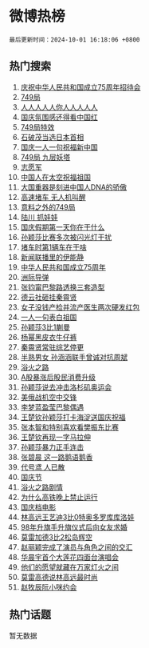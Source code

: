 # 微博热榜

`最后更新时间：2024-10-01 16:18:06 +0800`

## 热门搜索

1. [庆祝中华人民共和国成立75周年招待会](https://m.weibo.cn/search?containerid=100103type%3D1%26t%3D10%26q%3D%23%E5%BA%86%E7%A5%9D%E4%B8%AD%E5%8D%8E%E4%BA%BA%E6%B0%91%E5%85%B1%E5%92%8C%E5%9B%BD%E6%88%90%E7%AB%8B75%E5%91%A8%E5%B9%B4%E6%8B%9B%E5%BE%85%E4%BC%9A%23&stream_entry_id=51&isnewpage=1&extparam=seat%3D1%26filter_type%3Drealtimehot%26stream_entry_id%3D51%26c_type%3D51%26dgr%3D0%26cate%3D10103%26pos%3D0%26q%3D%2523%25E5%25BA%2586%25E7%25A5%259D%25E4%25B8%25AD%25E5%258D%258E%25E4%25BA%25BA%25E6%25B0%2591%25E5%2585%25B1%25E5%2592%258C%25E5%259B%25BD%25E6%2588%2590%25E7%25AB%258B75%25E5%2591%25A8%25E5%25B9%25B4%25E6%258B%259B%25E5%25BE%2585%25E4%25BC%259A%2523%26display_time%3D1727770685%26pre_seqid%3D17277706855140117579864)
1. [749局](https://m.weibo.cn/search?containerid=100103type%3D1%26t%3D10%26q%3D749%E5%B1%80&stream_entry_id=31&isnewpage=1&extparam=seat%3D1%26dgr%3D0%26stream_entry_id%3D31%26q%3D749%25E5%25B1%2580%26filter_type%3Drealtimehot%26flag%3D16%26c_type%3D31%26realpos%3D1%26lcate%3D5001%26cate%3D5001%26pos%3D0%26band_rank%3D1%26display_time%3D1727770685%26pre_seqid%3D17277706855140117579864)
1. [人人人人人你人人人人人](https://m.weibo.cn/search?containerid=100103type%3D1%26t%3D10%26q%3D%23%E4%BA%BA%E4%BA%BA%E4%BA%BA%E4%BA%BA%E4%BA%BA%E4%BD%A0%E4%BA%BA%E4%BA%BA%E4%BA%BA%E4%BA%BA%E4%BA%BA%23&stream_entry_id=31&isnewpage=1&extparam=seat%3D1%26dgr%3D0%26stream_entry_id%3D31%26q%3D%2523%25E4%25BA%25BA%25E4%25BA%25BA%25E4%25BA%25BA%25E4%25BA%25BA%25E4%25BA%25BA%25E4%25BD%25A0%25E4%25BA%25BA%25E4%25BA%25BA%25E4%25BA%25BA%25E4%25BA%25BA%25E4%25BA%25BA%2523%26filter_type%3Drealtimehot%26flag%3D2%26c_type%3D31%26realpos%3D2%26lcate%3D5001%26cate%3D5001%26pos%3D1%26band_rank%3D2%26display_time%3D1727770685%26pre_seqid%3D17277706855140117579864)
1. [国庆氛围感还得看中国红](https://m.weibo.cn/search?containerid=100103type%3D1%26t%3D10%26q%3D%23%E5%9B%BD%E5%BA%86%E6%B0%9B%E5%9B%B4%E6%84%9F%E8%BF%98%E5%BE%97%E7%9C%8B%E4%B8%AD%E5%9B%BD%E7%BA%A2%23&stream_entry_id=31&isnewpage=1&extparam=seat%3D1%26dgr%3D0%26stream_entry_id%3D31%26q%3D%2523%25E5%259B%25BD%25E5%25BA%2586%25E6%25B0%259B%25E5%259B%25B4%25E6%2584%259F%25E8%25BF%2598%25E5%25BE%2597%25E7%259C%258B%25E4%25B8%25AD%25E5%259B%25BD%25E7%25BA%25A2%2523%26filter_type%3Drealtimehot%26flag%3D1%26c_type%3D31%26realpos%3D3%26lcate%3D5001%26cate%3D5001%26pos%3D2%26band_rank%3D3%26display_time%3D1727770685%26pre_seqid%3D17277706855140117579864)
1. [749局特效](https://m.weibo.cn/search?containerid=100103type%3D1%26t%3D10%26q%3D749%E5%B1%80%E7%89%B9%E6%95%88&stream_entry_id=31&isnewpage=1&extparam=seat%3D1%26dgr%3D0%26stream_entry_id%3D31%26q%3D749%25E5%25B1%2580%25E7%2589%25B9%25E6%2595%2588%26filter_type%3Drealtimehot%26flag%3D1%26c_type%3D31%26realpos%3D4%26lcate%3D5001%26cate%3D5001%26pos%3D3%26band_rank%3D4%26display_time%3D1727770685%26pre_seqid%3D17277706855140117579864)
1. [石破茂当选日本首相](https://m.weibo.cn/search?containerid=100103type%3D1%26t%3D10%26q%3D%23%E7%9F%B3%E7%A0%B4%E8%8C%82%E5%BD%93%E9%80%89%E6%97%A5%E6%9C%AC%E9%A6%96%E7%9B%B8%23&stream_entry_id=31&isnewpage=1&extparam=seat%3D1%26dgr%3D0%26stream_entry_id%3D31%26q%3D%2523%25E7%259F%25B3%25E7%25A0%25B4%25E8%258C%2582%25E5%25BD%2593%25E9%2580%2589%25E6%2597%25A5%25E6%259C%25AC%25E9%25A6%2596%25E7%259B%25B8%2523%26filter_type%3Drealtimehot%26flag%3D0%26c_type%3D31%26realpos%3D5%26lcate%3D5001%26cate%3D5001%26pos%3D4%26band_rank%3D5%26display_time%3D1727770685%26pre_seqid%3D17277706855140117579864)
1. [国庆一人一句祝福新中国](https://m.weibo.cn/search?containerid=100103type%3D1%26t%3D10%26q%3D%23%E5%9B%BD%E5%BA%86%E4%B8%80%E4%BA%BA%E4%B8%80%E5%8F%A5%E7%A5%9D%E7%A6%8F%E6%96%B0%E4%B8%AD%E5%9B%BD%23&stream_entry_id=31&isnewpage=1&extparam=seat%3D1%26dgr%3D0%26stream_entry_id%3D31%26q%3D%2523%25E5%259B%25BD%25E5%25BA%2586%25E4%25B8%2580%25E4%25BA%25BA%25E4%25B8%2580%25E5%258F%25A5%25E7%25A5%259D%25E7%25A6%258F%25E6%2596%25B0%25E4%25B8%25AD%25E5%259B%25BD%2523%26filter_type%3Drealtimehot%26flag%3D16%26c_type%3D31%26realpos%3D6%26lcate%3D5001%26cate%3D5001%26pos%3D5%26band_rank%3D6%26display_time%3D1727770685%26pre_seqid%3D17277706855140117579864)
1. [749局 九层妖塔](https://m.weibo.cn/search?containerid=100103type%3D1%26t%3D10%26q%3D749%E5%B1%80+%E4%B9%9D%E5%B1%82%E5%A6%96%E5%A1%94&stream_entry_id=31&isnewpage=1&extparam=seat%3D1%26dgr%3D0%26stream_entry_id%3D31%26q%3D749%25E5%25B1%2580%2520%25E4%25B9%259D%25E5%25B1%2582%25E5%25A6%2596%25E5%25A1%2594%26filter_type%3Drealtimehot%26flag%3D1%26c_type%3D31%26realpos%3D7%26lcate%3D5001%26cate%3D5001%26pos%3D6%26band_rank%3D7%26display_time%3D1727770685%26pre_seqid%3D17277706855140117579864)
1. [志愿军](https://m.weibo.cn/search?containerid=100103type%3D1%26t%3D10%26q%3D%E5%BF%97%E6%84%BF%E5%86%9B&stream_entry_id=31&isnewpage=1&extparam=seat%3D1%26dgr%3D0%26stream_entry_id%3D31%26q%3D%25E5%25BF%2597%25E6%2584%25BF%25E5%2586%259B%26filter_type%3Drealtimehot%26flag%3D1%26c_type%3D31%26realpos%3D8%26lcate%3D5001%26cate%3D5001%26pos%3D7%26band_rank%3D8%26display_time%3D1727770685%26pre_seqid%3D17277706855140117579864)
1. [中国人在太空祝福祖国](https://m.weibo.cn/search?containerid=100103type%3D1%26t%3D10%26q%3D%23%E4%B8%AD%E5%9B%BD%E4%BA%BA%E5%9C%A8%E5%A4%AA%E7%A9%BA%E7%A5%9D%E7%A6%8F%E7%A5%96%E5%9B%BD%23&stream_entry_id=31&isnewpage=1&extparam=seat%3D1%26dgr%3D0%26stream_entry_id%3D31%26q%3D%2523%25E4%25B8%25AD%25E5%259B%25BD%25E4%25BA%25BA%25E5%259C%25A8%25E5%25A4%25AA%25E7%25A9%25BA%25E7%25A5%259D%25E7%25A6%258F%25E7%25A5%2596%25E5%259B%25BD%2523%26filter_type%3Drealtimehot%26flag%3D0%26c_type%3D31%26realpos%3D9%26lcate%3D5001%26cate%3D5001%26pos%3D8%26band_rank%3D9%26display_time%3D1727770685%26pre_seqid%3D17277706855140117579864)
1. [大国重器是刻进中国人DNA的骄傲](https://m.weibo.cn/search?containerid=100103type%3D1%26t%3D10%26q%3D%23%E5%A4%A7%E5%9B%BD%E9%87%8D%E5%99%A8%E6%98%AF%E5%88%BB%E8%BF%9B%E4%B8%AD%E5%9B%BD%E4%BA%BADNA%E7%9A%84%E9%AA%84%E5%82%B2%23&stream_entry_id=31&isnewpage=1&extparam=seat%3D1%26dgr%3D0%26stream_entry_id%3D31%26q%3D%2523%25E5%25A4%25A7%25E5%259B%25BD%25E9%2587%258D%25E5%2599%25A8%25E6%2598%25AF%25E5%2588%25BB%25E8%25BF%259B%25E4%25B8%25AD%25E5%259B%25BD%25E4%25BA%25BADNA%25E7%259A%2584%25E9%25AA%2584%25E5%2582%25B2%2523%26filter_type%3Drealtimehot%26flag%3D1%26c_type%3D31%26realpos%3D10%26lcate%3D5001%26cate%3D5001%26pos%3D9%26band_rank%3D10%26display_time%3D1727770685%26pre_seqid%3D17277706855140117579864)
1. [高速堵车 无人机叫醒](https://m.weibo.cn/search?containerid=100103type%3D1%26t%3D10%26q%3D%E9%AB%98%E9%80%9F%E5%A0%B5%E8%BD%A6+%E6%97%A0%E4%BA%BA%E6%9C%BA%E5%8F%AB%E9%86%92&stream_entry_id=31&isnewpage=1&extparam=seat%3D1%26dgr%3D0%26stream_entry_id%3D31%26q%3D%25E9%25AB%2598%25E9%2580%259F%25E5%25A0%25B5%25E8%25BD%25A6%2520%25E6%2597%25A0%25E4%25BA%25BA%25E6%259C%25BA%25E5%258F%25AB%25E9%2586%2592%26filter_type%3Drealtimehot%26flag%3D1%26c_type%3D31%26realpos%3D11%26lcate%3D5001%26cate%3D5001%26pos%3D10%26band_rank%3D11%26display_time%3D1727770685%26pre_seqid%3D17277706855140117579864)
1. [意料之外的749局](https://m.weibo.cn/search?containerid=100103type%3D1%26t%3D10%26q%3D%E6%84%8F%E6%96%99%E4%B9%8B%E5%A4%96%E7%9A%84749%E5%B1%80&stream_entry_id=31&isnewpage=1&extparam=seat%3D1%26dgr%3D0%26stream_entry_id%3D31%26q%3D%25E6%2584%258F%25E6%2596%2599%25E4%25B9%258B%25E5%25A4%2596%25E7%259A%2584749%25E5%25B1%2580%26filter_type%3Drealtimehot%26flag%3D1%26c_type%3D31%26realpos%3D12%26lcate%3D5001%26cate%3D5001%26pos%3D11%26band_rank%3D12%26display_time%3D1727770685%26pre_seqid%3D17277706855140117579864)
1. [陆川 抓娃娃](https://m.weibo.cn/search?containerid=100103type%3D1%26t%3D10%26q%3D%E9%99%86%E5%B7%9D+%E6%8A%93%E5%A8%83%E5%A8%83&stream_entry_id=31&isnewpage=1&extparam=seat%3D1%26dgr%3D0%26stream_entry_id%3D31%26q%3D%25E9%2599%2586%25E5%25B7%259D%2520%25E6%258A%2593%25E5%25A8%2583%25E5%25A8%2583%26filter_type%3Drealtimehot%26flag%3D2%26c_type%3D31%26realpos%3D13%26lcate%3D5001%26cate%3D5001%26pos%3D12%26band_rank%3D13%26display_time%3D1727770685%26pre_seqid%3D17277706855140117579864)
1. [国庆假期第一天你在干什么](https://m.weibo.cn/search?containerid=100103type%3D1%26t%3D10%26q%3D%23%E5%9B%BD%E5%BA%86%E5%81%87%E6%9C%9F%E7%AC%AC%E4%B8%80%E5%A4%A9%E4%BD%A0%E5%9C%A8%E5%B9%B2%E4%BB%80%E4%B9%88%23&stream_entry_id=31&isnewpage=1&extparam=seat%3D1%26dgr%3D0%26stream_entry_id%3D31%26q%3D%2523%25E5%259B%25BD%25E5%25BA%2586%25E5%2581%2587%25E6%259C%259F%25E7%25AC%25AC%25E4%25B8%2580%25E5%25A4%25A9%25E4%25BD%25A0%25E5%259C%25A8%25E5%25B9%25B2%25E4%25BB%2580%25E4%25B9%2588%2523%26filter_type%3Drealtimehot%26flag%3D0%26c_type%3D31%26realpos%3D14%26lcate%3D5001%26cate%3D5001%26pos%3D13%26band_rank%3D14%26display_time%3D1727770685%26pre_seqid%3D17277706855140117579864)
1. [孙颖莎比赛多次被闪光灯干扰](https://m.weibo.cn/search?containerid=100103type%3D1%26t%3D10%26q%3D%23%E5%AD%99%E9%A2%96%E8%8E%8E%E6%AF%94%E8%B5%9B%E5%A4%9A%E6%AC%A1%E8%A2%AB%E9%97%AA%E5%85%89%E7%81%AF%E5%B9%B2%E6%89%B0%23&stream_entry_id=31&isnewpage=1&extparam=seat%3D1%26dgr%3D0%26stream_entry_id%3D31%26q%3D%2523%25E5%25AD%2599%25E9%25A2%2596%25E8%258E%258E%25E6%25AF%2594%25E8%25B5%259B%25E5%25A4%259A%25E6%25AC%25A1%25E8%25A2%25AB%25E9%2597%25AA%25E5%2585%2589%25E7%2581%25AF%25E5%25B9%25B2%25E6%2589%25B0%2523%26filter_type%3Drealtimehot%26flag%3D1%26c_type%3D31%26realpos%3D15%26lcate%3D5001%26cate%3D5001%26pos%3D14%26band_rank%3D15%26display_time%3D1727770685%26pre_seqid%3D17277706855140117579864)
1. [堵车时第1辆车在干啥](https://m.weibo.cn/search?containerid=100103type%3D1%26t%3D10%26q%3D%23%E5%A0%B5%E8%BD%A6%E6%97%B6%E7%AC%AC1%E8%BE%86%E8%BD%A6%E5%9C%A8%E5%B9%B2%E5%95%A5%23&stream_entry_id=31&isnewpage=1&extparam=seat%3D1%26dgr%3D0%26stream_entry_id%3D31%26q%3D%2523%25E5%25A0%25B5%25E8%25BD%25A6%25E6%2597%25B6%25E7%25AC%25AC1%25E8%25BE%2586%25E8%25BD%25A6%25E5%259C%25A8%25E5%25B9%25B2%25E5%2595%25A5%2523%26filter_type%3Drealtimehot%26flag%3D1%26c_type%3D31%26realpos%3D16%26lcate%3D5001%26cate%3D5001%26pos%3D15%26band_rank%3D16%26display_time%3D1727770685%26pre_seqid%3D17277706855140117579864)
1. [新闻联播里的伊能静](https://m.weibo.cn/search?containerid=100103type%3D1%26t%3D10%26q%3D%23%E6%96%B0%E9%97%BB%E8%81%94%E6%92%AD%E9%87%8C%E7%9A%84%E4%BC%8A%E8%83%BD%E9%9D%99%23&stream_entry_id=31&isnewpage=1&extparam=seat%3D1%26dgr%3D0%26stream_entry_id%3D31%26q%3D%2523%25E6%2596%25B0%25E9%2597%25BB%25E8%2581%2594%25E6%2592%25AD%25E9%2587%258C%25E7%259A%2584%25E4%25BC%258A%25E8%2583%25BD%25E9%259D%2599%2523%26filter_type%3Drealtimehot%26flag%3D2%26c_type%3D31%26realpos%3D17%26lcate%3D5001%26cate%3D5001%26pos%3D16%26band_rank%3D17%26display_time%3D1727770685%26pre_seqid%3D17277706855140117579864)
1. [中华人民共和国成立75周年](https://m.weibo.cn/search?containerid=100103type%3D1%26t%3D10%26q%3D%23%E4%B8%AD%E5%8D%8E%E4%BA%BA%E6%B0%91%E5%85%B1%E5%92%8C%E5%9B%BD%E6%88%90%E7%AB%8B75%E5%91%A8%E5%B9%B4%23&stream_entry_id=31&isnewpage=1&extparam=seat%3D1%26dgr%3D0%26stream_entry_id%3D31%26q%3D%2523%25E4%25B8%25AD%25E5%258D%258E%25E4%25BA%25BA%25E6%25B0%2591%25E5%2585%25B1%25E5%2592%258C%25E5%259B%25BD%25E6%2588%2590%25E7%25AB%258B75%25E5%2591%25A8%25E5%25B9%25B4%2523%26filter_type%3Drealtimehot%26flag%3D32768%26c_type%3D31%26realpos%3D18%26lcate%3D5001%26cate%3D5001%26pos%3D17%26band_rank%3D18%26display_time%3D1727770685%26pre_seqid%3D17277706855140117579864)
1. [洲际导弹](https://m.weibo.cn/search?containerid=100103type%3D1%26t%3D10%26q%3D%23%E6%B4%B2%E9%99%85%E5%AF%BC%E5%BC%B9%23&stream_entry_id=31&isnewpage=1&extparam=seat%3D1%26dgr%3D0%26stream_entry_id%3D31%26q%3D%2523%25E6%25B4%25B2%25E9%2599%2585%25E5%25AF%25BC%25E5%25BC%25B9%2523%26filter_type%3Drealtimehot%26flag%3D0%26c_type%3D31%26realpos%3D19%26lcate%3D5001%26cate%3D5001%26pos%3D18%26band_rank%3D19%26display_time%3D1727770685%26pre_seqid%3D17277706855140117579864)
1. [张钧甯巴黎路透换三套造型](https://m.weibo.cn/search?containerid=100103type%3D1%26t%3D10%26q%3D%23%E5%BC%A0%E9%92%A7%E7%94%AF%E5%B7%B4%E9%BB%8E%E8%B7%AF%E9%80%8F%E6%8D%A2%E4%B8%89%E5%A5%97%E9%80%A0%E5%9E%8B%23&stream_entry_id=31&isnewpage=1&extparam=seat%3D1%26dgr%3D0%26stream_entry_id%3D31%26q%3D%2523%25E5%25BC%25A0%25E9%2592%25A7%25E7%2594%25AF%25E5%25B7%25B4%25E9%25BB%258E%25E8%25B7%25AF%25E9%2580%258F%25E6%258D%25A2%25E4%25B8%2589%25E5%25A5%2597%25E9%2580%25A0%25E5%259E%258B%2523%26filter_type%3Drealtimehot%26flag%3D1%26c_type%3D31%26realpos%3D20%26lcate%3D5001%26cate%3D5001%26pos%3D19%26band_rank%3D20%26display_time%3D1727770685%26pre_seqid%3D17277706855140117579864)
1. [德云社砸挂秦霄贤](https://m.weibo.cn/search?containerid=100103type%3D1%26t%3D10%26q%3D%23%E5%BE%B7%E4%BA%91%E7%A4%BE%E7%A0%B8%E6%8C%82%E7%A7%A6%E9%9C%84%E8%B4%A4%23&stream_entry_id=31&isnewpage=1&extparam=seat%3D1%26dgr%3D0%26stream_entry_id%3D31%26q%3D%2523%25E5%25BE%25B7%25E4%25BA%2591%25E7%25A4%25BE%25E7%25A0%25B8%25E6%258C%2582%25E7%25A7%25A6%25E9%259C%2584%25E8%25B4%25A4%2523%26filter_type%3Drealtimehot%26flag%3D0%26c_type%3D31%26realpos%3D21%26lcate%3D5001%26cate%3D5001%26pos%3D20%26band_rank%3D21%26display_time%3D1727770685%26pre_seqid%3D17277706855140117579864)
1. [女子没钱产检并流产医生两次硬发红包](https://m.weibo.cn/search?containerid=100103type%3D1%26t%3D10%26q%3D%23%E5%A5%B3%E5%AD%90%E6%B2%A1%E9%92%B1%E4%BA%A7%E6%A3%80%E5%B9%B6%E6%B5%81%E4%BA%A7%E5%8C%BB%E7%94%9F%E4%B8%A4%E6%AC%A1%E7%A1%AC%E5%8F%91%E7%BA%A2%E5%8C%85%23&stream_entry_id=31&isnewpage=1&extparam=seat%3D1%26dgr%3D0%26stream_entry_id%3D31%26q%3D%2523%25E5%25A5%25B3%25E5%25AD%2590%25E6%25B2%25A1%25E9%2592%25B1%25E4%25BA%25A7%25E6%25A3%2580%25E5%25B9%25B6%25E6%25B5%2581%25E4%25BA%25A7%25E5%258C%25BB%25E7%2594%259F%25E4%25B8%25A4%25E6%25AC%25A1%25E7%25A1%25AC%25E5%258F%2591%25E7%25BA%25A2%25E5%258C%2585%2523%26filter_type%3Drealtimehot%26flag%3D0%26c_type%3D31%26realpos%3D22%26lcate%3D5001%26cate%3D5001%26pos%3D21%26band_rank%3D22%26display_time%3D1727770685%26pre_seqid%3D17277706855140117579864)
1. [一人一句表白祖国](https://m.weibo.cn/search?containerid=100103type%3D1%26t%3D10%26q%3D%23%E4%B8%80%E4%BA%BA%E4%B8%80%E5%8F%A5%E8%A1%A8%E7%99%BD%E7%A5%96%E5%9B%BD%23&stream_entry_id=31&isnewpage=1&extparam=seat%3D1%26dgr%3D0%26stream_entry_id%3D31%26q%3D%2523%25E4%25B8%2580%25E4%25BA%25BA%25E4%25B8%2580%25E5%258F%25A5%25E8%25A1%25A8%25E7%2599%25BD%25E7%25A5%2596%25E5%259B%25BD%2523%26filter_type%3Drealtimehot%26flag%3D0%26c_type%3D31%26realpos%3D23%26lcate%3D5001%26cate%3D5001%26pos%3D22%26band_rank%3D23%26display_time%3D1727770685%26pre_seqid%3D17277706855140117579864)
1. [孙颖莎3比1蒯曼](https://m.weibo.cn/search?containerid=100103type%3D1%26t%3D10%26q%3D%23%E5%AD%99%E9%A2%96%E8%8E%8E3%E6%AF%941%E8%92%AF%E6%9B%BC%23&stream_entry_id=31&isnewpage=1&extparam=seat%3D1%26dgr%3D0%26stream_entry_id%3D31%26q%3D%2523%25E5%25AD%2599%25E9%25A2%2596%25E8%258E%258E3%25E6%25AF%25941%25E8%2592%25AF%25E6%259B%25BC%2523%26filter_type%3Drealtimehot%26flag%3D1%26c_type%3D31%26realpos%3D24%26lcate%3D5001%26cate%3D5001%26pos%3D23%26band_rank%3D24%26display_time%3D1727770685%26pre_seqid%3D17277706855140117579864)
1. [杨幂黑皮衣牛仔裤](https://m.weibo.cn/search?containerid=100103type%3D1%26t%3D10%26q%3D%23%E6%9D%A8%E5%B9%82%E9%BB%91%E7%9A%AE%E8%A1%A3%E7%89%9B%E4%BB%94%E8%A3%A4%23&stream_entry_id=31&isnewpage=1&extparam=seat%3D1%26dgr%3D0%26stream_entry_id%3D31%26q%3D%2523%25E6%259D%25A8%25E5%25B9%2582%25E9%25BB%2591%25E7%259A%25AE%25E8%25A1%25A3%25E7%2589%259B%25E4%25BB%2594%25E8%25A3%25A4%2523%26filter_type%3Drealtimehot%26flag%3D1%26c_type%3D31%26realpos%3D25%26lcate%3D5001%26cate%3D5001%26pos%3D24%26band_rank%3D25%26display_time%3D1727770685%26pre_seqid%3D17277706855140117579864)
1. [秦霄贤常驻综艺停更](https://m.weibo.cn/search?containerid=100103type%3D1%26t%3D10%26q%3D%23%E7%A7%A6%E9%9C%84%E8%B4%A4%E5%B8%B8%E9%A9%BB%E7%BB%BC%E8%89%BA%E5%81%9C%E6%9B%B4%23&stream_entry_id=31&isnewpage=1&extparam=seat%3D1%26dgr%3D0%26stream_entry_id%3D31%26q%3D%2523%25E7%25A7%25A6%25E9%259C%2584%25E8%25B4%25A4%25E5%25B8%25B8%25E9%25A9%25BB%25E7%25BB%25BC%25E8%2589%25BA%25E5%2581%259C%25E6%259B%25B4%2523%26filter_type%3Drealtimehot%26flag%3D0%26c_type%3D31%26realpos%3D26%26lcate%3D5001%26cate%3D5001%26pos%3D25%26band_rank%3D26%26display_time%3D1727770685%26pre_seqid%3D17277706855140117579864)
1. [半熟男女 孙涵涵联手曾诚对抗周斌](https://m.weibo.cn/search?containerid=100103type%3D1%26t%3D10%26q%3D%E5%8D%8A%E7%86%9F%E7%94%B7%E5%A5%B3+%E5%AD%99%E6%B6%B5%E6%B6%B5%E8%81%94%E6%89%8B%E6%9B%BE%E8%AF%9A%E5%AF%B9%E6%8A%97%E5%91%A8%E6%96%8C&stream_entry_id=31&isnewpage=1&extparam=seat%3D1%26dgr%3D0%26stream_entry_id%3D31%26q%3D%25E5%258D%258A%25E7%2586%259F%25E7%2594%25B7%25E5%25A5%25B3%2520%25E5%25AD%2599%25E6%25B6%25B5%25E6%25B6%25B5%25E8%2581%2594%25E6%2589%258B%25E6%259B%25BE%25E8%25AF%259A%25E5%25AF%25B9%25E6%258A%2597%25E5%2591%25A8%25E6%2596%258C%26filter_type%3Drealtimehot%26flag%3D1%26c_type%3D31%26realpos%3D27%26lcate%3D5001%26cate%3D5001%26pos%3D26%26band_rank%3D27%26display_time%3D1727770685%26pre_seqid%3D17277706855140117579864)
1. [浴火之路](https://m.weibo.cn/search?containerid=100103type%3D1%26t%3D10%26q%3D%E6%B5%B4%E7%81%AB%E4%B9%8B%E8%B7%AF&stream_entry_id=31&isnewpage=1&extparam=seat%3D1%26dgr%3D0%26stream_entry_id%3D31%26q%3D%25E6%25B5%25B4%25E7%2581%25AB%25E4%25B9%258B%25E8%25B7%25AF%26filter_type%3Drealtimehot%26flag%3D0%26c_type%3D31%26realpos%3D28%26lcate%3D5001%26cate%3D5001%26pos%3D27%26band_rank%3D28%26display_time%3D1727770685%26pre_seqid%3D17277706855140117579864)
1. [A股暴涨后股民消费升级](https://m.weibo.cn/search?containerid=100103type%3D1%26t%3D10%26q%3D%23A%E8%82%A1%E6%9A%B4%E6%B6%A8%E5%90%8E%E8%82%A1%E6%B0%91%E6%B6%88%E8%B4%B9%E5%8D%87%E7%BA%A7%23&stream_entry_id=31&isnewpage=1&extparam=seat%3D1%26dgr%3D0%26stream_entry_id%3D31%26q%3D%2523A%25E8%2582%25A1%25E6%259A%25B4%25E6%25B6%25A8%25E5%2590%258E%25E8%2582%25A1%25E6%25B0%2591%25E6%25B6%2588%25E8%25B4%25B9%25E5%258D%2587%25E7%25BA%25A7%2523%26filter_type%3Drealtimehot%26flag%3D0%26c_type%3D31%26realpos%3D29%26lcate%3D5001%26cate%3D5001%26pos%3D28%26band_rank%3D29%26display_time%3D1727770685%26pre_seqid%3D17277706855140117579864)
1. [孙颖莎说去冲击洛杉矶奥运会](https://m.weibo.cn/search?containerid=100103type%3D1%26t%3D10%26q%3D%23%E5%AD%99%E9%A2%96%E8%8E%8E%E8%AF%B4%E5%8E%BB%E5%86%B2%E5%87%BB%E6%B4%9B%E6%9D%89%E7%9F%B6%E5%A5%A5%E8%BF%90%E4%BC%9A%23&stream_entry_id=31&isnewpage=1&extparam=seat%3D1%26dgr%3D0%26stream_entry_id%3D31%26q%3D%2523%25E5%25AD%2599%25E9%25A2%2596%25E8%258E%258E%25E8%25AF%25B4%25E5%258E%25BB%25E5%2586%25B2%25E5%2587%25BB%25E6%25B4%259B%25E6%259D%2589%25E7%259F%25B6%25E5%25A5%25A5%25E8%25BF%2590%25E4%25BC%259A%2523%26filter_type%3Drealtimehot%26flag%3D1%26c_type%3D31%26realpos%3D30%26lcate%3D5001%26cate%3D5001%26pos%3D29%26band_rank%3D30%26display_time%3D1727770685%26pre_seqid%3D17277706855140117579864)
1. [美俄战机空中交锋](https://m.weibo.cn/search?containerid=100103type%3D1%26t%3D10%26q%3D%23%E7%BE%8E%E4%BF%84%E6%88%98%E6%9C%BA%E7%A9%BA%E4%B8%AD%E4%BA%A4%E9%94%8B%23&stream_entry_id=31&isnewpage=1&extparam=seat%3D1%26dgr%3D0%26stream_entry_id%3D31%26q%3D%2523%25E7%25BE%258E%25E4%25BF%2584%25E6%2588%2598%25E6%259C%25BA%25E7%25A9%25BA%25E4%25B8%25AD%25E4%25BA%25A4%25E9%2594%258B%2523%26filter_type%3Drealtimehot%26flag%3D0%26c_type%3D31%26realpos%3D31%26lcate%3D5001%26cate%3D5001%26pos%3D30%26band_rank%3D31%26display_time%3D1727770685%26pre_seqid%3D17277706855140117579864)
1. [李梦蓝盈莹巴黎偶遇](https://m.weibo.cn/search?containerid=100103type%3D1%26t%3D10%26q%3D%23%E6%9D%8E%E6%A2%A6%E8%93%9D%E7%9B%88%E8%8E%B9%E5%B7%B4%E9%BB%8E%E5%81%B6%E9%81%87%23&stream_entry_id=31&isnewpage=1&extparam=seat%3D1%26dgr%3D0%26stream_entry_id%3D31%26q%3D%2523%25E6%259D%258E%25E6%25A2%25A6%25E8%2593%259D%25E7%259B%2588%25E8%258E%25B9%25E5%25B7%25B4%25E9%25BB%258E%25E5%2581%25B6%25E9%2581%2587%2523%26filter_type%3Drealtimehot%26flag%3D1%26c_type%3D31%26realpos%3D32%26lcate%3D5001%26cate%3D5001%26pos%3D31%26band_rank%3D32%26display_time%3D1727770685%26pre_seqid%3D17277706855140117579864)
1. [王楚钦孙颖莎打卡海淀送国庆祝福](https://m.weibo.cn/search?containerid=100103type%3D1%26t%3D10%26q%3D%23%E7%8E%8B%E6%A5%9A%E9%92%A6%E5%AD%99%E9%A2%96%E8%8E%8E%E6%89%93%E5%8D%A1%E6%B5%B7%E6%B7%80%E9%80%81%E5%9B%BD%E5%BA%86%E7%A5%9D%E7%A6%8F%23&stream_entry_id=31&isnewpage=1&extparam=seat%3D1%26dgr%3D0%26stream_entry_id%3D31%26q%3D%2523%25E7%258E%258B%25E6%25A5%259A%25E9%2592%25A6%25E5%25AD%2599%25E9%25A2%2596%25E8%258E%258E%25E6%2589%2593%25E5%258D%25A1%25E6%25B5%25B7%25E6%25B7%2580%25E9%2580%2581%25E5%259B%25BD%25E5%25BA%2586%25E7%25A5%259D%25E7%25A6%258F%2523%26filter_type%3Drealtimehot%26flag%3D1%26c_type%3D31%26realpos%3D33%26lcate%3D5001%26cate%3D5001%26pos%3D32%26band_rank%3D33%26display_time%3D1727770685%26pre_seqid%3D17277706855140117579864)
1. [张本智和特别喜欢看樊振东比赛](https://m.weibo.cn/search?containerid=100103type%3D1%26t%3D10%26q%3D%23%E5%BC%A0%E6%9C%AC%E6%99%BA%E5%92%8C%E7%89%B9%E5%88%AB%E5%96%9C%E6%AC%A2%E7%9C%8B%E6%A8%8A%E6%8C%AF%E4%B8%9C%E6%AF%94%E8%B5%9B%23&stream_entry_id=31&isnewpage=1&extparam=seat%3D1%26dgr%3D0%26stream_entry_id%3D31%26q%3D%2523%25E5%25BC%25A0%25E6%259C%25AC%25E6%2599%25BA%25E5%2592%258C%25E7%2589%25B9%25E5%2588%25AB%25E5%2596%259C%25E6%25AC%25A2%25E7%259C%258B%25E6%25A8%258A%25E6%258C%25AF%25E4%25B8%259C%25E6%25AF%2594%25E8%25B5%259B%2523%26filter_type%3Drealtimehot%26flag%3D1%26c_type%3D31%26realpos%3D34%26lcate%3D5001%26cate%3D5001%26pos%3D33%26band_rank%3D34%26display_time%3D1727770685%26pre_seqid%3D17277706855140117579864)
1. [王楚钦再现一字马拉伸](https://m.weibo.cn/search?containerid=100103type%3D1%26t%3D10%26q%3D%23%E7%8E%8B%E6%A5%9A%E9%92%A6%E5%86%8D%E7%8E%B0%E4%B8%80%E5%AD%97%E9%A9%AC%E6%8B%89%E4%BC%B8%23&stream_entry_id=31&isnewpage=1&extparam=seat%3D1%26dgr%3D0%26stream_entry_id%3D31%26q%3D%2523%25E7%258E%258B%25E6%25A5%259A%25E9%2592%25A6%25E5%2586%258D%25E7%258E%25B0%25E4%25B8%2580%25E5%25AD%2597%25E9%25A9%25AC%25E6%258B%2589%25E4%25BC%25B8%2523%26filter_type%3Drealtimehot%26flag%3D0%26c_type%3D31%26realpos%3D35%26lcate%3D5001%26cate%3D5001%26pos%3D34%26band_rank%3D35%26display_time%3D1727770685%26pre_seqid%3D17277706855140117579864)
1. [孙颖莎暴力正手连击](https://m.weibo.cn/search?containerid=100103type%3D1%26t%3D10%26q%3D%23%E5%AD%99%E9%A2%96%E8%8E%8E%E6%9A%B4%E5%8A%9B%E6%AD%A3%E6%89%8B%E8%BF%9E%E5%87%BB%23&stream_entry_id=31&isnewpage=1&extparam=seat%3D1%26dgr%3D0%26stream_entry_id%3D31%26q%3D%2523%25E5%25AD%2599%25E9%25A2%2596%25E8%258E%258E%25E6%259A%25B4%25E5%258A%259B%25E6%25AD%25A3%25E6%2589%258B%25E8%25BF%259E%25E5%2587%25BB%2523%26filter_type%3Drealtimehot%26flag%3D1%26c_type%3D31%26realpos%3D36%26lcate%3D5001%26cate%3D5001%26pos%3D35%26band_rank%3D36%26display_time%3D1727770685%26pre_seqid%3D17277706855140117579864)
1. [张碧晨 这一路鹅语鹅香](https://m.weibo.cn/search?containerid=100103type%3D1%26t%3D10%26q%3D%E5%BC%A0%E7%A2%A7%E6%99%A8+%E8%BF%99%E4%B8%80%E8%B7%AF%E9%B9%85%E8%AF%AD%E9%B9%85%E9%A6%99&stream_entry_id=31&isnewpage=1&extparam=seat%3D1%26dgr%3D0%26stream_entry_id%3D31%26q%3D%25E5%25BC%25A0%25E7%25A2%25A7%25E6%2599%25A8%2520%25E8%25BF%2599%25E4%25B8%2580%25E8%25B7%25AF%25E9%25B9%2585%25E8%25AF%25AD%25E9%25B9%2585%25E9%25A6%2599%26filter_type%3Drealtimehot%26flag%3D1%26c_type%3D31%26realpos%3D37%26lcate%3D5001%26cate%3D5001%26pos%3D36%26band_rank%3D37%26display_time%3D1727770685%26pre_seqid%3D17277706855140117579864)
1. [代号鸢 人已散](https://m.weibo.cn/search?containerid=100103type%3D1%26t%3D10%26q%3D%E4%BB%A3%E5%8F%B7%E9%B8%A2+%E4%BA%BA%E5%B7%B2%E6%95%A3&stream_entry_id=31&isnewpage=1&extparam=seat%3D1%26dgr%3D0%26stream_entry_id%3D31%26q%3D%25E4%25BB%25A3%25E5%258F%25B7%25E9%25B8%25A2%2520%25E4%25BA%25BA%25E5%25B7%25B2%25E6%2595%25A3%26filter_type%3Drealtimehot%26flag%3D1%26c_type%3D31%26realpos%3D38%26lcate%3D5001%26cate%3D5001%26pos%3D37%26band_rank%3D38%26display_time%3D1727770685%26pre_seqid%3D17277706855140117579864)
1. [国庆节](https://m.weibo.cn/search?containerid=100103type%3D1%26t%3D10%26q%3D%E5%9B%BD%E5%BA%86%E8%8A%82&stream_entry_id=31&isnewpage=1&extparam=seat%3D1%26dgr%3D0%26stream_entry_id%3D31%26q%3D%25E5%259B%25BD%25E5%25BA%2586%25E8%258A%2582%26filter_type%3Drealtimehot%26flag%3D0%26c_type%3D31%26realpos%3D39%26lcate%3D5001%26cate%3D5001%26pos%3D38%26band_rank%3D39%26display_time%3D1727770685%26pre_seqid%3D17277706855140117579864)
1. [浴火之路剧情](https://m.weibo.cn/search?containerid=100103type%3D1%26t%3D10%26q%3D%E6%B5%B4%E7%81%AB%E4%B9%8B%E8%B7%AF%E5%89%A7%E6%83%85&stream_entry_id=31&isnewpage=1&extparam=seat%3D1%26dgr%3D0%26stream_entry_id%3D31%26q%3D%25E6%25B5%25B4%25E7%2581%25AB%25E4%25B9%258B%25E8%25B7%25AF%25E5%2589%25A7%25E6%2583%2585%26filter_type%3Drealtimehot%26flag%3D1%26c_type%3D31%26realpos%3D40%26lcate%3D5001%26cate%3D5001%26pos%3D39%26band_rank%3D40%26display_time%3D1727770685%26pre_seqid%3D17277706855140117579864)
1. [为什么高铁晚上禁止运行](https://m.weibo.cn/search?containerid=100103type%3D1%26t%3D10%26q%3D%23%E4%B8%BA%E4%BB%80%E4%B9%88%E9%AB%98%E9%93%81%E6%99%9A%E4%B8%8A%E7%A6%81%E6%AD%A2%E8%BF%90%E8%A1%8C%23&stream_entry_id=31&isnewpage=1&extparam=seat%3D1%26dgr%3D0%26stream_entry_id%3D31%26q%3D%2523%25E4%25B8%25BA%25E4%25BB%2580%25E4%25B9%2588%25E9%25AB%2598%25E9%2593%2581%25E6%2599%259A%25E4%25B8%258A%25E7%25A6%2581%25E6%25AD%25A2%25E8%25BF%2590%25E8%25A1%258C%2523%26filter_type%3Drealtimehot%26flag%3D0%26c_type%3D31%26realpos%3D41%26lcate%3D5001%26cate%3D5001%26pos%3D40%26band_rank%3D41%26display_time%3D1727770685%26pre_seqid%3D17277706855140117579864)
1. [国庆档电影](https://m.weibo.cn/search?containerid=100103type%3D1%26t%3D10%26q%3D%E5%9B%BD%E5%BA%86%E6%A1%A3%E7%94%B5%E5%BD%B1&stream_entry_id=31&isnewpage=1&extparam=seat%3D1%26dgr%3D0%26stream_entry_id%3D31%26q%3D%25E5%259B%25BD%25E5%25BA%2586%25E6%25A1%25A3%25E7%2594%25B5%25E5%25BD%25B1%26filter_type%3Drealtimehot%26flag%3D1%26c_type%3D31%26realpos%3D42%26lcate%3D5001%26cate%3D5001%26pos%3D41%26band_rank%3D42%26display_time%3D1727770685%26pre_seqid%3D17277706855140117579864)
1. [林高远王艺迪3比0特奥多罗库库洛娃](https://m.weibo.cn/search?containerid=100103type%3D1%26t%3D10%26q%3D%23%E6%9E%97%E9%AB%98%E8%BF%9C%E7%8E%8B%E8%89%BA%E8%BF%AA3%E6%AF%940%E7%89%B9%E5%A5%A5%E5%A4%9A%E7%BD%97%E5%BA%93%E5%BA%93%E6%B4%9B%E5%A8%83%23&stream_entry_id=31&isnewpage=1&extparam=seat%3D1%26dgr%3D0%26stream_entry_id%3D31%26q%3D%2523%25E6%259E%2597%25E9%25AB%2598%25E8%25BF%259C%25E7%258E%258B%25E8%2589%25BA%25E8%25BF%25AA3%25E6%25AF%25940%25E7%2589%25B9%25E5%25A5%25A5%25E5%25A4%259A%25E7%25BD%2597%25E5%25BA%2593%25E5%25BA%2593%25E6%25B4%259B%25E5%25A8%2583%2523%26filter_type%3Drealtimehot%26flag%3D1%26c_type%3D31%26realpos%3D43%26lcate%3D5001%26cate%3D5001%26pos%3D42%26band_rank%3D43%26display_time%3D1727770685%26pre_seqid%3D17277706855140117579864)
1. [98年升旗手升旗仪式后向女友求婚](https://m.weibo.cn/search?containerid=100103type%3D1%26t%3D10%26q%3D%2398%E5%B9%B4%E5%8D%87%E6%97%97%E6%89%8B%E5%8D%87%E6%97%97%E4%BB%AA%E5%BC%8F%E5%90%8E%E5%90%91%E5%A5%B3%E5%8F%8B%E6%B1%82%E5%A9%9A%23&stream_entry_id=31&isnewpage=1&extparam=seat%3D1%26dgr%3D0%26stream_entry_id%3D31%26q%3D%252398%25E5%25B9%25B4%25E5%258D%2587%25E6%2597%2597%25E6%2589%258B%25E5%258D%2587%25E6%2597%2597%25E4%25BB%25AA%25E5%25BC%258F%25E5%2590%258E%25E5%2590%2591%25E5%25A5%25B3%25E5%258F%258B%25E6%25B1%2582%25E5%25A9%259A%2523%26filter_type%3Drealtimehot%26flag%3D0%26c_type%3D31%26realpos%3D44%26lcate%3D5001%26cate%3D5001%26pos%3D43%26band_rank%3D44%26display_time%3D1727770685%26pre_seqid%3D17277706855140117579864)
1. [莫雷加德3比2松岛辉空](https://m.weibo.cn/search?containerid=100103type%3D1%26t%3D10%26q%3D%23%E8%8E%AB%E9%9B%B7%E5%8A%A0%E5%BE%B73%E6%AF%942%E6%9D%BE%E5%B2%9B%E8%BE%89%E7%A9%BA%23&stream_entry_id=31&isnewpage=1&extparam=seat%3D1%26dgr%3D0%26stream_entry_id%3D31%26q%3D%2523%25E8%258E%25AB%25E9%259B%25B7%25E5%258A%25A0%25E5%25BE%25B73%25E6%25AF%25942%25E6%259D%25BE%25E5%25B2%259B%25E8%25BE%2589%25E7%25A9%25BA%2523%26filter_type%3Drealtimehot%26flag%3D0%26c_type%3D31%26realpos%3D45%26lcate%3D5001%26cate%3D5001%26pos%3D44%26band_rank%3D45%26display_time%3D1727770685%26pre_seqid%3D17277706855140117579864)
1. [赵丽颖完成了演员与角色之间的交汇](https://m.weibo.cn/search?containerid=100103type%3D1%26t%3D10%26q%3D%E8%B5%B5%E4%B8%BD%E9%A2%96%E5%AE%8C%E6%88%90%E4%BA%86%E6%BC%94%E5%91%98%E4%B8%8E%E8%A7%92%E8%89%B2%E4%B9%8B%E9%97%B4%E7%9A%84%E4%BA%A4%E6%B1%87&stream_entry_id=31&isnewpage=1&extparam=seat%3D1%26dgr%3D0%26stream_entry_id%3D31%26q%3D%25E8%25B5%25B5%25E4%25B8%25BD%25E9%25A2%2596%25E5%25AE%258C%25E6%2588%2590%25E4%25BA%2586%25E6%25BC%2594%25E5%2591%2598%25E4%25B8%258E%25E8%25A7%2592%25E8%2589%25B2%25E4%25B9%258B%25E9%2597%25B4%25E7%259A%2584%25E4%25BA%25A4%25E6%25B1%2587%26filter_type%3Drealtimehot%26flag%3D0%26c_type%3D31%26realpos%3D46%26lcate%3D5001%26cate%3D5001%26pos%3D45%26band_rank%3D46%26display_time%3D1727770685%26pre_seqid%3D17277706855140117579864)
1. [华晨宇首个大莲花四面台演唱会](https://m.weibo.cn/search?containerid=100103type%3D1%26t%3D10%26q%3D%23%E5%8D%8E%E6%99%A8%E5%AE%87%E9%A6%96%E4%B8%AA%E5%A4%A7%E8%8E%B2%E8%8A%B1%E5%9B%9B%E9%9D%A2%E5%8F%B0%E6%BC%94%E5%94%B1%E4%BC%9A%23&stream_entry_id=31&isnewpage=1&extparam=seat%3D1%26dgr%3D0%26stream_entry_id%3D31%26q%3D%2523%25E5%258D%258E%25E6%2599%25A8%25E5%25AE%2587%25E9%25A6%2596%25E4%25B8%25AA%25E5%25A4%25A7%25E8%258E%25B2%25E8%258A%25B1%25E5%259B%259B%25E9%259D%25A2%25E5%258F%25B0%25E6%25BC%2594%25E5%2594%25B1%25E4%25BC%259A%2523%26filter_type%3Drealtimehot%26flag%3D1%26c_type%3D31%26realpos%3D47%26lcate%3D5001%26cate%3D5001%26pos%3D46%26band_rank%3D47%26display_time%3D1727770685%26pre_seqid%3D17277706855140117579864)
1. [他们的愿望就藏在万家灯火之间](https://m.weibo.cn/search?containerid=100103type%3D1%26t%3D10%26q%3D%23%E4%BB%96%E4%BB%AC%E7%9A%84%E6%84%BF%E6%9C%9B%E5%B0%B1%E8%97%8F%E5%9C%A8%E4%B8%87%E5%AE%B6%E7%81%AF%E7%81%AB%E4%B9%8B%E9%97%B4%23&stream_entry_id=31&isnewpage=1&extparam=seat%3D1%26dgr%3D0%26stream_entry_id%3D31%26q%3D%2523%25E4%25BB%2596%25E4%25BB%25AC%25E7%259A%2584%25E6%2584%25BF%25E6%259C%259B%25E5%25B0%25B1%25E8%2597%258F%25E5%259C%25A8%25E4%25B8%2587%25E5%25AE%25B6%25E7%2581%25AF%25E7%2581%25AB%25E4%25B9%258B%25E9%2597%25B4%2523%26filter_type%3Drealtimehot%26flag%3D0%26c_type%3D31%26realpos%3D48%26lcate%3D5001%26cate%3D5001%26pos%3D47%26band_rank%3D48%26display_time%3D1727770685%26pre_seqid%3D17277706855140117579864)
1. [莫雷高德说林高远最时尚](https://m.weibo.cn/search?containerid=100103type%3D1%26t%3D10%26q%3D%23%E8%8E%AB%E9%9B%B7%E9%AB%98%E5%BE%B7%E8%AF%B4%E6%9E%97%E9%AB%98%E8%BF%9C%E6%9C%80%E6%97%B6%E5%B0%9A%23&stream_entry_id=31&isnewpage=1&extparam=seat%3D1%26dgr%3D0%26stream_entry_id%3D31%26q%3D%2523%25E8%258E%25AB%25E9%259B%25B7%25E9%25AB%2598%25E5%25BE%25B7%25E8%25AF%25B4%25E6%259E%2597%25E9%25AB%2598%25E8%25BF%259C%25E6%259C%2580%25E6%2597%25B6%25E5%25B0%259A%2523%26filter_type%3Drealtimehot%26flag%3D1%26c_type%3D31%26realpos%3D49%26lcate%3D5001%26cate%3D5001%26pos%3D48%26band_rank%3D49%26display_time%3D1727770685%26pre_seqid%3D17277706855140117579864)
1. [赵牧辰阮小咪约会](https://m.weibo.cn/search?containerid=100103type%3D1%26t%3D10%26q%3D%23%E8%B5%B5%E7%89%A7%E8%BE%B0%E9%98%AE%E5%B0%8F%E5%92%AA%E7%BA%A6%E4%BC%9A%23&stream_entry_id=31&isnewpage=1&extparam=seat%3D1%26dgr%3D0%26stream_entry_id%3D31%26q%3D%2523%25E8%25B5%25B5%25E7%2589%25A7%25E8%25BE%25B0%25E9%2598%25AE%25E5%25B0%258F%25E5%2592%25AA%25E7%25BA%25A6%25E4%25BC%259A%2523%26filter_type%3Drealtimehot%26flag%3D1%26c_type%3D31%26realpos%3D50%26lcate%3D5001%26cate%3D5001%26pos%3D49%26band_rank%3D50%26display_time%3D1727770685%26pre_seqid%3D17277706855140117579864)

## 热门话题

暂无数据
